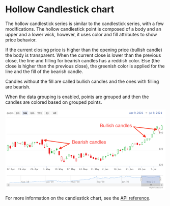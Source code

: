 Hollow Candlestick chart
================

The hollow candlestick series is similar to the candlestick series, with a few modifications. 
The hollow candlestick point is composed of a body and an upper and a lower wick, however, it uses color and fill attributes to show price behavior. 


If the current closing price is higher than the opening price (bullish candle) the body is transparent.
When the current close is lower than the previous close, the line and filling for bearish candles has a reddish color.
Else (the close is higher than the previous close), the greenish color is applied for the line and the fill of the bearish candle.

Candles without the fill are called bullish candles and the ones with filling are bearish.

When the data grouping is enabled, points are grouped and then the candles are colored based on grouped points.

![hollow-candlestick.png](hollow-candlestick.png)


For more information on the candlestick chart, see the [API reference](https://api.highcharts.com/highstock/plotOptions.hollowcandlestick).
